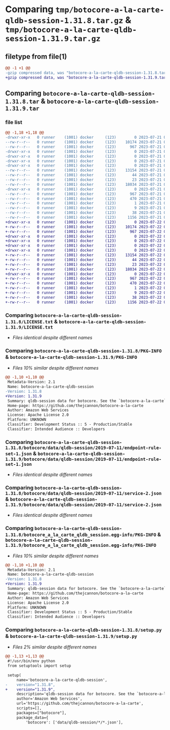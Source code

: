 # Comparing `tmp/botocore-a-la-carte-qldb-session-1.31.8.tar.gz` & `tmp/botocore-a-la-carte-qldb-session-1.31.9.tar.gz`

## filetype from file(1)

```diff
@@ -1 +1 @@
-gzip compressed data, was "botocore-a-la-carte-qldb-session-1.31.8.tar", last modified: Fri Jul 21 01:21:47 2023, max compression
+gzip compressed data, was "botocore-a-la-carte-qldb-session-1.31.9.tar", last modified: Sat Jul 22 01:20:48 2023, max compression
```

## Comparing `botocore-a-la-carte-qldb-session-1.31.8.tar` & `botocore-a-la-carte-qldb-session-1.31.9.tar`

### file list

```diff
@@ -1,18 +1,18 @@
-drwxr-xr-x   0 runner    (1001) docker     (123)        0 2023-07-21 01:21:47.011407 botocore-a-la-carte-qldb-session-1.31.8/
--rw-r--r--   0 runner    (1001) docker     (123)    10174 2023-07-21 01:21:46.000000 botocore-a-la-carte-qldb-session-1.31.8/LICENSE.txt
--rw-r--r--   0 runner    (1001) docker     (123)      967 2023-07-21 01:21:47.011407 botocore-a-la-carte-qldb-session-1.31.8/PKG-INFO
-drwxr-xr-x   0 runner    (1001) docker     (123)        0 2023-07-21 01:21:47.007408 botocore-a-la-carte-qldb-session-1.31.8/botocore/
-drwxr-xr-x   0 runner    (1001) docker     (123)        0 2023-07-21 01:21:47.007408 botocore-a-la-carte-qldb-session-1.31.8/botocore/data/
-drwxr-xr-x   0 runner    (1001) docker     (123)        0 2023-07-21 01:21:47.007408 botocore-a-la-carte-qldb-session-1.31.8/botocore/data/qldb-session/
-drwxr-xr-x   0 runner    (1001) docker     (123)        0 2023-07-21 01:21:47.011407 botocore-a-la-carte-qldb-session-1.31.8/botocore/data/qldb-session/2019-07-11/
--rw-r--r--   0 runner    (1001) docker     (123)    13154 2023-07-21 01:21:06.000000 botocore-a-la-carte-qldb-session-1.31.8/botocore/data/qldb-session/2019-07-11/endpoint-rule-set-1.json
--rw-r--r--   0 runner    (1001) docker     (123)       44 2023-07-21 01:21:06.000000 botocore-a-la-carte-qldb-session-1.31.8/botocore/data/qldb-session/2019-07-11/examples-1.json
--rw-r--r--   0 runner    (1001) docker     (123)       23 2023-07-21 01:21:06.000000 botocore-a-la-carte-qldb-session-1.31.8/botocore/data/qldb-session/2019-07-11/paginators-1.json
--rw-r--r--   0 runner    (1001) docker     (123)    18034 2023-07-21 01:21:06.000000 botocore-a-la-carte-qldb-session-1.31.8/botocore/data/qldb-session/2019-07-11/service-2.json
-drwxr-xr-x   0 runner    (1001) docker     (123)        0 2023-07-21 01:21:47.011407 botocore-a-la-carte-qldb-session-1.31.8/botocore_a_la_carte_qldb_session.egg-info/
--rw-r--r--   0 runner    (1001) docker     (123)      967 2023-07-21 01:21:46.000000 botocore-a-la-carte-qldb-session-1.31.8/botocore_a_la_carte_qldb_session.egg-info/PKG-INFO
--rw-r--r--   0 runner    (1001) docker     (123)      470 2023-07-21 01:21:46.000000 botocore-a-la-carte-qldb-session-1.31.8/botocore_a_la_carte_qldb_session.egg-info/SOURCES.txt
--rw-r--r--   0 runner    (1001) docker     (123)        1 2023-07-21 01:21:46.000000 botocore-a-la-carte-qldb-session-1.31.8/botocore_a_la_carte_qldb_session.egg-info/dependency_links.txt
--rw-r--r--   0 runner    (1001) docker     (123)        9 2023-07-21 01:21:46.000000 botocore-a-la-carte-qldb-session-1.31.8/botocore_a_la_carte_qldb_session.egg-info/top_level.txt
--rw-r--r--   0 runner    (1001) docker     (123)       38 2023-07-21 01:21:47.011407 botocore-a-la-carte-qldb-session-1.31.8/setup.cfg
--rw-r--r--   0 runner    (1001) docker     (123)     1156 2023-07-21 01:21:46.000000 botocore-a-la-carte-qldb-session-1.31.8/setup.py
+drwxr-xr-x   0 runner    (1001) docker     (123)        0 2023-07-22 01:20:48.333278 botocore-a-la-carte-qldb-session-1.31.9/
+-rw-r--r--   0 runner    (1001) docker     (123)    10174 2023-07-22 01:20:48.000000 botocore-a-la-carte-qldb-session-1.31.9/LICENSE.txt
+-rw-r--r--   0 runner    (1001) docker     (123)      967 2023-07-22 01:20:48.333278 botocore-a-la-carte-qldb-session-1.31.9/PKG-INFO
+drwxr-xr-x   0 runner    (1001) docker     (123)        0 2023-07-22 01:20:48.329278 botocore-a-la-carte-qldb-session-1.31.9/botocore/
+drwxr-xr-x   0 runner    (1001) docker     (123)        0 2023-07-22 01:20:48.333278 botocore-a-la-carte-qldb-session-1.31.9/botocore/data/
+drwxr-xr-x   0 runner    (1001) docker     (123)        0 2023-07-22 01:20:48.333278 botocore-a-la-carte-qldb-session-1.31.9/botocore/data/qldb-session/
+drwxr-xr-x   0 runner    (1001) docker     (123)        0 2023-07-22 01:20:48.333278 botocore-a-la-carte-qldb-session-1.31.9/botocore/data/qldb-session/2019-07-11/
+-rw-r--r--   0 runner    (1001) docker     (123)    13154 2023-07-22 01:20:09.000000 botocore-a-la-carte-qldb-session-1.31.9/botocore/data/qldb-session/2019-07-11/endpoint-rule-set-1.json
+-rw-r--r--   0 runner    (1001) docker     (123)       44 2023-07-22 01:20:09.000000 botocore-a-la-carte-qldb-session-1.31.9/botocore/data/qldb-session/2019-07-11/examples-1.json
+-rw-r--r--   0 runner    (1001) docker     (123)       23 2023-07-22 01:20:09.000000 botocore-a-la-carte-qldb-session-1.31.9/botocore/data/qldb-session/2019-07-11/paginators-1.json
+-rw-r--r--   0 runner    (1001) docker     (123)    18034 2023-07-22 01:20:09.000000 botocore-a-la-carte-qldb-session-1.31.9/botocore/data/qldb-session/2019-07-11/service-2.json
+drwxr-xr-x   0 runner    (1001) docker     (123)        0 2023-07-22 01:20:48.333278 botocore-a-la-carte-qldb-session-1.31.9/botocore_a_la_carte_qldb_session.egg-info/
+-rw-r--r--   0 runner    (1001) docker     (123)      967 2023-07-22 01:20:48.000000 botocore-a-la-carte-qldb-session-1.31.9/botocore_a_la_carte_qldb_session.egg-info/PKG-INFO
+-rw-r--r--   0 runner    (1001) docker     (123)      470 2023-07-22 01:20:48.000000 botocore-a-la-carte-qldb-session-1.31.9/botocore_a_la_carte_qldb_session.egg-info/SOURCES.txt
+-rw-r--r--   0 runner    (1001) docker     (123)        1 2023-07-22 01:20:48.000000 botocore-a-la-carte-qldb-session-1.31.9/botocore_a_la_carte_qldb_session.egg-info/dependency_links.txt
+-rw-r--r--   0 runner    (1001) docker     (123)        9 2023-07-22 01:20:48.000000 botocore-a-la-carte-qldb-session-1.31.9/botocore_a_la_carte_qldb_session.egg-info/top_level.txt
+-rw-r--r--   0 runner    (1001) docker     (123)       38 2023-07-22 01:20:48.333278 botocore-a-la-carte-qldb-session-1.31.9/setup.cfg
+-rw-r--r--   0 runner    (1001) docker     (123)     1156 2023-07-22 01:20:48.000000 botocore-a-la-carte-qldb-session-1.31.9/setup.py
```

### Comparing `botocore-a-la-carte-qldb-session-1.31.8/LICENSE.txt` & `botocore-a-la-carte-qldb-session-1.31.9/LICENSE.txt`

 * *Files identical despite different names*

### Comparing `botocore-a-la-carte-qldb-session-1.31.8/PKG-INFO` & `botocore-a-la-carte-qldb-session-1.31.9/PKG-INFO`

 * *Files 10% similar despite different names*

```diff
@@ -1,10 +1,10 @@
 Metadata-Version: 2.1
 Name: botocore-a-la-carte-qldb-session
-Version: 1.31.8
+Version: 1.31.9
 Summary: qldb-session data for botocore. See the `botocore-a-la-carte` package for more info.
 Home-page: https://github.com/thejcannon/botocore-a-la-carte
 Author: Amazon Web Services
 License: Apache License 2.0
 Platform: UNKNOWN
 Classifier: Development Status :: 5 - Production/Stable
 Classifier: Intended Audience :: Developers
```

### Comparing `botocore-a-la-carte-qldb-session-1.31.8/botocore/data/qldb-session/2019-07-11/endpoint-rule-set-1.json` & `botocore-a-la-carte-qldb-session-1.31.9/botocore/data/qldb-session/2019-07-11/endpoint-rule-set-1.json`

 * *Files identical despite different names*

### Comparing `botocore-a-la-carte-qldb-session-1.31.8/botocore/data/qldb-session/2019-07-11/service-2.json` & `botocore-a-la-carte-qldb-session-1.31.9/botocore/data/qldb-session/2019-07-11/service-2.json`

 * *Files identical despite different names*

### Comparing `botocore-a-la-carte-qldb-session-1.31.8/botocore_a_la_carte_qldb_session.egg-info/PKG-INFO` & `botocore-a-la-carte-qldb-session-1.31.9/botocore_a_la_carte_qldb_session.egg-info/PKG-INFO`

 * *Files 10% similar despite different names*

```diff
@@ -1,10 +1,10 @@
 Metadata-Version: 2.1
 Name: botocore-a-la-carte-qldb-session
-Version: 1.31.8
+Version: 1.31.9
 Summary: qldb-session data for botocore. See the `botocore-a-la-carte` package for more info.
 Home-page: https://github.com/thejcannon/botocore-a-la-carte
 Author: Amazon Web Services
 License: Apache License 2.0
 Platform: UNKNOWN
 Classifier: Development Status :: 5 - Production/Stable
 Classifier: Intended Audience :: Developers
```

### Comparing `botocore-a-la-carte-qldb-session-1.31.8/setup.py` & `botocore-a-la-carte-qldb-session-1.31.9/setup.py`

 * *Files 2% similar despite different names*

```diff
@@ -1,13 +1,13 @@
 #!/usr/bin/env python
 from setuptools import setup
 
 setup(
     name='botocore-a-la-carte-qldb-session',
-    version="1.31.8",
+    version="1.31.9",
     description='qldb-session data for botocore. See the `botocore-a-la-carte` package for more info.',
     author='Amazon Web Services',
     url='https://github.com/thejcannon/botocore-a-la-carte',
     scripts=[],
     packages=["botocore"],
     package_data={
         'botocore': ['data/qldb-session/*/*.json'],
```

